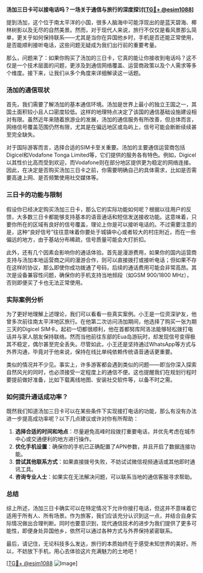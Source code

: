 **汤加三日卡可以接电话吗？一场关于通信与旅行的深度探讨[[TG💪+ @esim1088](https://t.me/s/esim1088)]**

提到汤加，这个位于南太平洋的小国，很多人脑海中可能浮现出的是蓝天碧海、椰林树影以及无尽的自然美景。然而，对于现代人来说，旅行不仅仅是看风景那么简单，更关乎如何保持联系——尤其是当你在异国他乡时，手机是否还能正常使用，是否能顺利接听电话，这些问题无疑成为我们出行前的重要考量。

那么，问题来了：如果你购买了汤加的三日卡，它真的能让你接收到电话吗？这不仅是一个技术层面的问题，更涉及到通信网络覆盖、运营商政策以及个人需求等多个维度。接下来，让我们从多个角度来详细解读这一话题。

### 汤加的通信现状

首先，我们需要了解汤加的基本通信环境。汤加是世界上最小的独立王国之一，其国土面积较小且人口密度较低。这样的地理特点决定了该国的通信基础设施建设相对有限。虽然近年来随着旅游业的发展，汤加的通信服务有所改善，但总体而言，网络信号覆盖范围仍然有限，尤其是在偏远地区或岛屿上，信号可能会断断续续甚至完全缺失。

对于国际游客而言，选择合适的SIM卡至关重要。汤加的主要通信运营商包括Digicel和Vodafone Tonga Limited等，它们提供的服务各有特色。例如，Digicel以其性价比高而受到欢迎，而Vodafone则在部分地区提供更为稳定的网络连接。因此，在决定是否购买汤加三日卡之前，你需要明确自己的具体需求，比如是否需要高速上网、是否频繁使用社交媒体等。

### 三日卡的功能与限制

假设你已经决定购买汤加三日卡，那么它的实际功能如何呢？根据以往用户的反馈，大多数三日卡都能够支持基本的语音通话和短信发送接收功能。这意味着，只要你所在的区域有良好的信号覆盖，理论上你是可以接听电话的。不过需要注意的是，这种“良好信号”往往意味着你要处于城镇中心或者较大的村庄附近，而在一些偏远的地方，由于基站分布稀疏，信号质量可能会大打折扣。

此外，还有几个因素会影响你的通话体验。首先是漫游费用，如果你的国内运营商支持与汤加本地运营商之间的漫游合作，则可以直接拨打或接听电话；但如果不存在这样的协议，那么即使你成功拨通了号码，后续的通话费用可能会非常高昂。其次是设备兼容性问题，确保你的手机支持当地频段（如GSM 900/1800 MHz），否则即便买了卡也无法正常使用。

### 实际案例分析

为了更好地理解上述理论，我们可以看看一些真实案例。小王是一位资深驴友，他曾多次前往南太平洋地区旅行。在他第二次访问汤加期间，他选择了购买一张为期三天的Digicel SIM卡。起初一切都很顺利，他在首都努库阿洛法能够轻松拨打电话并与家人朋友保持联络。然而当他前往东部的Eua岛游玩时，却发现信号变得极其不稳定，偶尔甚至完全丢失。尽管如此，小王还是坚持通过WhatsApp等方式与外界沟通，毕竟对于他来说，保持在线比单纯依赖传统语音通话更重要。

类似的情况并不少见。事实上，许多游客都会遇到类似的问题——即当你深入探索自然风光的同时，也必须接受一定程度上的通信不便。这也提醒我们在规划行程时要提前做好准备，比如下载离线地图、安装社交软件等，以备不时之需。

### 如何提升通话成功率？

既然我们知道汤加三日卡可以在某些条件下实现接打电话的功能，那么有没有办法进一步提高成功率呢？以下几点建议或许对你有所帮助：

1. **选择合适的时间和地点**：尽量避免高峰时段拨打重要电话，并优先考虑在城市中心或交通便利的地方进行操作。
2. **优化手机设置**：确保你的手机已正确配置了APN参数，并且开启了数据连接功能。
3. **尝试其他联系方式**：如果直接拨号失败，不妨试试微信视频通话或其他即时通讯工具。
4. **咨询专业人士**：如果实在无法解决问题，可以联系当地的通信客服寻求帮助。

### 总结

综上所述，汤加三日卡确实可以在特定情况下允许你接打电话，但这并不意味着它适用于所有人、所有场景。作为旅客，我们应该充分认识到这一点，并结合自身实际情况做出合理判断。同时也要意识到，现代通信技术的进步为我们提供了更多可能性，即便身处异国他乡，依然可以通过各种方式与外界保持紧密联系。

最后，请记住，无论科技多么发达，旅行的本质始终在于感受未知世界的美好。所以，不妨放下手机，用心去体验这片充满魅力的土地吧！

[[TG💪+ @esim1088](https://t.me/s/esim1088) ![Image](https://i.postimg.cc/4NQfJmqS/Snipaste-2025-05-13-00-14-12.png)]
